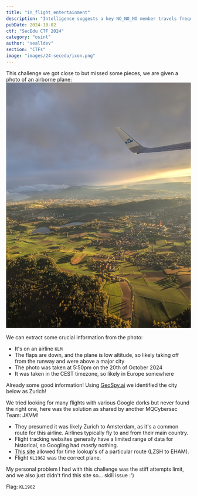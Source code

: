 ```yaml
---
title: "in_flight_entertainment"
description: "Intelligence suggests a key NO_NO_NO member travels frequently between multiple countries. A photograph, likely taken by this individual during one of their trips, has been intercepted. Help us find the flight number. This information could be crucial in predicting their movements and potentially intercepting them at an airport.\nflag format: `<flight number>`."
pubDate: 2024-10-02
ctf: "SecEdu CTF 2024"
category: "osint"
author: "sealldev"
section: "CTFs"
image: "images/24-secedu/icon.png"
---
```




This challenge we got close to but missed some pieces, we are given a photo of an airborne plane:
![pretty_landscape.jpg](images/24-secedu/pretty_landscape.jpg)

We can extract some crucial information from the photo:
- It's on an airline `KLM`
- The flaps are down, and the plane is low altitude, so likely taking off from the runway and were above a major city
- The photo was taken at 5:50pm on the 20th of October 2024
- It was taken in the CEST timezone, so likely in Europe somewhere

Already some good information! Using [GeoSpy.ai](https://geospy.ai) we identified the city below as Zurich!

We tried looking for many flights with various Google dorks but never found the right one, here was the solution as shared by another MQCybersec Team: JKVM!

- They presumed it was likely Zurich to Amsterdam, as it's a common route for this airline. Airlines typically fly to and from their main country.
- Flight tracking websites generally have a limited range of data for historical, so Googling had *mostly* nothing.
- [This site](https://www.flightera.net/route/LSZH/EHAM/2023-10-20%20%2005_00) allowed for time lookup's of a particular route (LZSH to EHAM).
- Flight `KL1962` was the correct plane.

My personal problem I had with this challenge was the stiff attempts limit, and we also just didn't find this site so... skill issue :')

Flag: `KL1962`